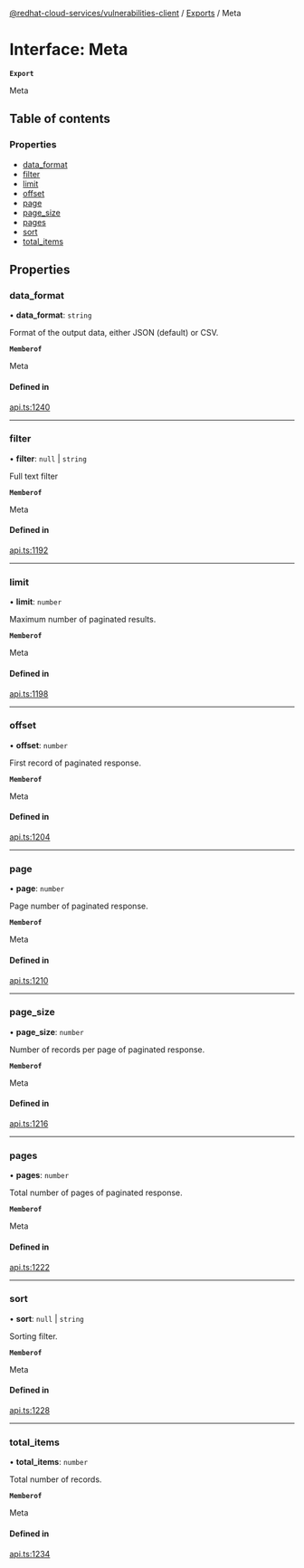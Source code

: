 [@redhat-cloud-services/vulnerabilities-client](../README.md) / [Exports](../modules.md) / Meta

# Interface: Meta

**`Export`**

Meta

## Table of contents

### Properties

- [data\_format](Meta.md#data_format)
- [filter](Meta.md#filter)
- [limit](Meta.md#limit)
- [offset](Meta.md#offset)
- [page](Meta.md#page)
- [page\_size](Meta.md#page_size)
- [pages](Meta.md#pages)
- [sort](Meta.md#sort)
- [total\_items](Meta.md#total_items)

## Properties

### data\_format

• **data\_format**: `string`

Format of the output data, either JSON (default) or CSV.

**`Memberof`**

Meta

#### Defined in

[api.ts:1240](https://github.com/RedHatInsights/javascript-clients/blob/main/packages/vulnerabilities/git-api/api.ts#L1240)

___

### filter

• **filter**: ``null`` \| `string`

Full text filter

**`Memberof`**

Meta

#### Defined in

[api.ts:1192](https://github.com/RedHatInsights/javascript-clients/blob/main/packages/vulnerabilities/git-api/api.ts#L1192)

___

### limit

• **limit**: `number`

Maximum number of paginated results.

**`Memberof`**

Meta

#### Defined in

[api.ts:1198](https://github.com/RedHatInsights/javascript-clients/blob/main/packages/vulnerabilities/git-api/api.ts#L1198)

___

### offset

• **offset**: `number`

First record of paginated response.

**`Memberof`**

Meta

#### Defined in

[api.ts:1204](https://github.com/RedHatInsights/javascript-clients/blob/main/packages/vulnerabilities/git-api/api.ts#L1204)

___

### page

• **page**: `number`

Page number of paginated response.

**`Memberof`**

Meta

#### Defined in

[api.ts:1210](https://github.com/RedHatInsights/javascript-clients/blob/main/packages/vulnerabilities/git-api/api.ts#L1210)

___

### page\_size

• **page\_size**: `number`

Number of records per page of paginated response.

**`Memberof`**

Meta

#### Defined in

[api.ts:1216](https://github.com/RedHatInsights/javascript-clients/blob/main/packages/vulnerabilities/git-api/api.ts#L1216)

___

### pages

• **pages**: `number`

Total number of pages of paginated response.

**`Memberof`**

Meta

#### Defined in

[api.ts:1222](https://github.com/RedHatInsights/javascript-clients/blob/main/packages/vulnerabilities/git-api/api.ts#L1222)

___

### sort

• **sort**: ``null`` \| `string`

Sorting filter.

**`Memberof`**

Meta

#### Defined in

[api.ts:1228](https://github.com/RedHatInsights/javascript-clients/blob/main/packages/vulnerabilities/git-api/api.ts#L1228)

___

### total\_items

• **total\_items**: `number`

Total number of records.

**`Memberof`**

Meta

#### Defined in

[api.ts:1234](https://github.com/RedHatInsights/javascript-clients/blob/main/packages/vulnerabilities/git-api/api.ts#L1234)
